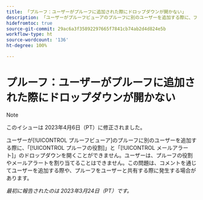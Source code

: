 ```yaml
---
title: 「プルーフ：ユーザーがプルーフに追加された際にドロップダウンが開かない」
description: 「ユーザーがプルーフビューアのプルーフに別のユーザーを追加する際に、プルーフの役割とメールアラートのドロップダウンを開くことができません。 ユーザーは、プルーフの役割やメールアラートを割り当てることはできません。これは、コメントを通じてユーザーを追加する際や、プルーフをユーザーと共有する際に発生する場合があります。」
hidefromtoc: true
source-git-commit: 29ac6a3f35892297665f7841cb74ab2d4d824e5b
workflow-type: ht
source-wordcount: '136'
ht-degree: 100%

---
```



# プルーフ：ユーザーがプルーフに追加された際にドロップダウンが開かない

>[!NOTE]
>
>このイシューは 2023年4月6日（PT）に修正されました。

<!--This article is on WF and WFP TOCs-->

ユーザーが[!UICONTROL プルーフビューア]のプルーフに別のユーザーを追加する際に、「[!UICONTROL プルーフの役割]」と「[!UICONTROL メールアラート]」のドロップダウンを開くことができません。ユーザーは、プルーフの役割やメールアラートを割り当てることはできません。この問題は、コメントを通じてユーザーを追加する際や、プルーフをユーザーと共有する際に発生する場合があります。

_最初に報告されたのは 2023年3月24日（PT）です。_


